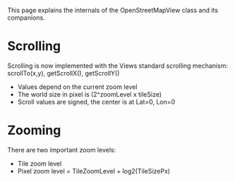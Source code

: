This page explains the internals of the OpenStreetMapView class and its companions.

# Scrolling #

Scrolling is now implemented with the Views standard scrolling mechanism: scrollTo(x,y), getScrollX(), getScrollY()

  * Values depend on the current zoom level
  * The world size in pixel is (2^zoomLevel x tileSize)
  * Scroll values are signed, the center is at Lat=0, Lon=0

# Zooming #

There are two important zoom levels:
  * Tile zoom level
  * Pixel zoom level = TileZoomLevel + log2(TileSizePx)